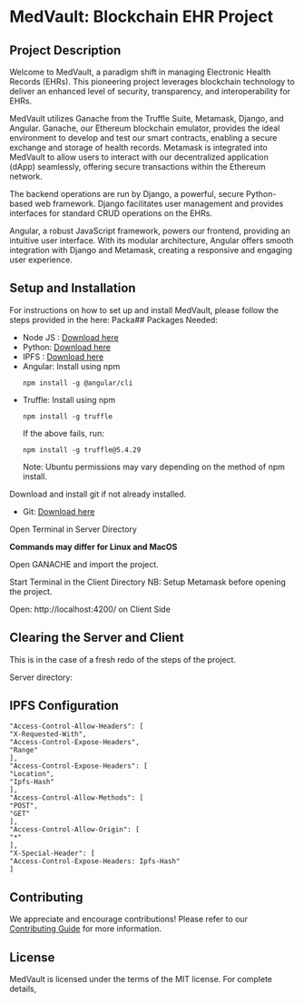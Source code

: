 # MedVault: Blockchain EHR Project

## Project Description

Welcome to MedVault, a paradigm shift in managing Electronic Health Records (EHRs). This pioneering project leverages blockchain technology to deliver an enhanced level of security, transparency, and interoperability for EHRs.

MedVault utilizes Ganache from the Truffle Suite, Metamask, Django, and Angular. Ganache, our Ethereum blockchain emulator, provides the ideal environment to develop and test our smart contracts, enabling a secure exchange and storage of health records. Metamask is integrated into MedVault to allow users to interact with our decentralized application (dApp) seamlessly, offering secure transactions within the Ethereum network.

The backend operations are run by Django, a powerful, secure Python-based web framework. Django facilitates user management and provides interfaces for standard CRUD operations on the EHRs.

Angular, a robust JavaScript framework, powers our frontend, providing an intuitive user interface. With its modular architecture, Angular offers smooth integration with Django and Metamask, creating a responsive and engaging user experience.

## Setup and Installation

For instructions on how to set up and install MedVault, please follow the steps provided in the here:
Packa## Packages Needed:

- Node JS : [Download here](https://nodejs.org/en/download/)
- Python: [Download here](https://www.python.org/downloads/)
- IPFS : [Download here](https://dist.ipfs.io/#go-ipfs)
- Angular: Install using npm
    ```
    npm install -g @angular/cli
    ```
- Truffle: Install using npm
    ```
    npm install -g truffle
    ```
    If the above fails, run:
    ```
    npm install -g truffle@5.4.29
    ```
    Note: Ubuntu permissions may vary depending on the method of npm install.

Download and install git if not already installed.

- Git: [Download here](https://git-scm.com/downloads)

Open Terminal in Server Directory 

**Commands may differ for Linux and MacOS**

Open GANACHE and import the project.

Start Terminal in the Client Directory
NB: Setup Metamask before opening the project.

Open: http://localhost:4200/ on Client Side

## Clearing the Server and Client

This is in the case of a fresh redo of the steps of the project.

Server directory:
## IPFS Configuration
```
"Access-Control-Allow-Headers": [
"X-Requested-With",
"Access-Control-Expose-Headers",
"Range"
],
"Access-Control-Expose-Headers": [
"Location",
"Ipfs-Hash"
],
"Access-Control-Allow-Methods": [
"POST",
"GET"
],
"Access-Control-Allow-Origin": [
"*"
],
"X-Special-Header": [
"Access-Control-Expose-Headers: Ipfs-Hash"
]
```

## Contributing 

We appreciate and encourage contributions! Please refer to our [Contributing Guide](CONTRIBUTING.md) for more information.

## License

MedVault is licensed under the terms of the MIT license. For complete details,
